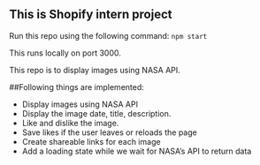 ## This is Shopify intern project

Run this repo using the following command:
``npm start``

This runs locally on port 3000.

This repo is to display images using NASA API.

##Following things are implemented:
- Display images using NASA API
- Display the image date, title, description.
- Like and dislike the image.
- Save likes if the user leaves or reloads the page
- Create shareable links for each image
- Add a loading state while we wait for NASA’s API to return data
